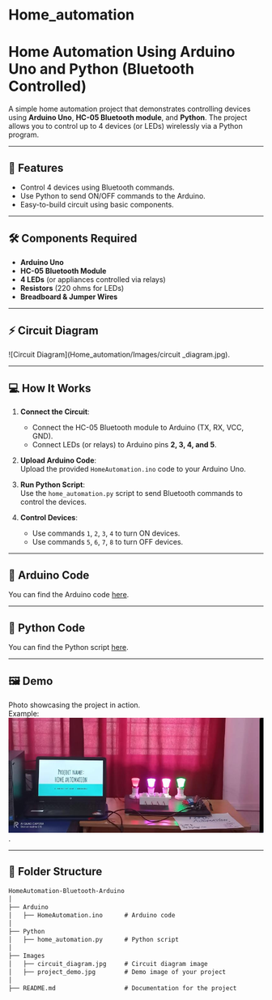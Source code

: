 # Home_automation
# Home Automation Using Arduino Uno and Python (Bluetooth Controlled)

A simple home automation project that demonstrates controlling devices using **Arduino Uno**, **HC-05 Bluetooth module**, and **Python**. The project allows you to control up to 4 devices (or LEDs) wirelessly via a Python program.

---

## 🚀 Features
- Control 4 devices using Bluetooth commands.
- Use Python to send ON/OFF commands to the Arduino.
- Easy-to-build circuit using basic components.

---

## 🛠️ Components Required
- **Arduino Uno**
- **HC-05 Bluetooth Module**
- **4 LEDs** (or appliances controlled via relays)
- **Resistors** (220 ohms for LEDs)
- **Breadboard & Jumper Wires**

---

## ⚡ Circuit Diagram
![Circuit Diagram](Home_automation/Images/circuit _diagram.jpg).

---

## 💻 How It Works
1. **Connect the Circuit**:  
   - Connect the HC-05 Bluetooth module to Arduino (TX, RX, VCC, GND).
   - Connect LEDs (or relays) to Arduino pins **2, 3, 4, and 5**.

2. **Upload Arduino Code**:  
   Upload the provided `HomeAutomation.ino` code to your Arduino Uno.

3. **Run Python Script**:  
   Use the `home_automation.py` script to send Bluetooth commands to control the devices.

4. **Control Devices**:  
   - Use commands `1`, `2`, `3`, `4` to turn ON devices.
   - Use commands `5`, `6`, `7`, `8` to turn OFF devices.

---

## 🧩 Arduino Code
You can find the Arduino code [here](Home_automation/Arduino/HomeAutomation.ino.txt).

---

## 🐍 Python Code
You can find the Python script [here](Home_automation/Python/home_automation.py).

---

## 🖼️ Demo
Photo showcasing the project in action.  
Example:  
![Project Demo](Home_automation/Images/project_demo.jpg).

---

## 📂 Folder Structure
```plaintext
HomeAutomation-Bluetooth-Arduino
│
├── Arduino
│   ├── HomeAutomation.ino      # Arduino code
│
├── Python
│   ├── home_automation.py      # Python script
│
├── Images
│   ├── circuit_diagram.jpg     # Circuit diagram image
│   ├── project_demo.jpg        # Demo image of your project
│
├── README.md                   # Documentation for the project



